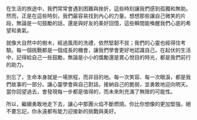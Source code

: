 在生活的旅途中，我們常常會遇到困難與挫折，這些時刻讓我們感到孤獨和無助。然而，正是在這些時刻，我們最容易找到內心的力量。想想那些讓自己微笑的片段，無論是一句鼓勵的話，還是與好友的美好回憶，這些瞬間能喚醒我們心底的希望和勇氣。

就像大自然中的樹木，經過風雨的洗禮，依然堅韌不拔；我們的心靈也經得住考驗。每一個挑戰都是一個成長的機會，讓我們學會更好地認識自己。在起伏的生活中，記得給自己一些鼓勵，無論是小小的獎勵還是賞心悅目的時光，都是我們前行的助力。

別忘了，生命本身就是一場旅程，而非目的地。每一次笑容、每一次眼淚，都是我們故事的一部分。讓心靈學會與自己對話，接納自己的脆弱，並勇敢地迎向明天。當你回望過去，會發現每一步都是值得的，而未來則充滿了無限的可能性。

所以，繼續勇敢地走下去，讓心中那團火焰不斷燃燒。你比你想像的更加堅強，絕不要忘記，你永遠都有能力迎接新的挑戰與美好。